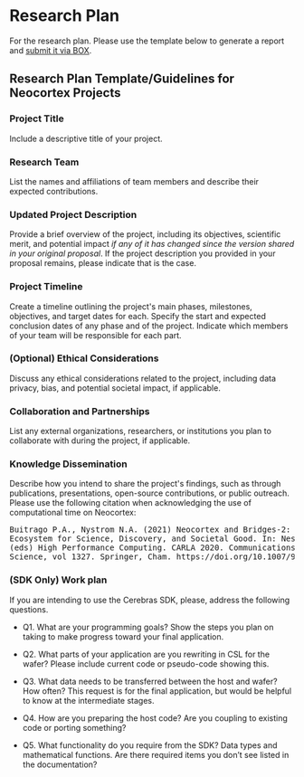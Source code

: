 # Research Plan
For the research plan. Please use the template below to generate a report and [submit it via BOX](https://cmu.app.box.com/f/eb5600f0d1834073893831ab0412da9d).

## Research Plan Template/Guidelines for Neocortex Projects
### Project Title
Include a descriptive title of your project.

### Research Team
List the names and affiliations of team members and describe their expected contributions.

### Updated Project Description
Provide a brief overview of the project, including its objectives, scientific merit, and potential impact *if any of it has changed since the version shared in your original proposal*. 
If the project description you provided in your proposal remains, please indicate that is the case.

### Project Timeline
Create a timeline outlining the project's main phases, milestones, objectives, and target dates for each. Specify the start and expected conclusion dates of any phase and of the project. Indicate which members of your team will be responsible for each part.

### (Optional) Ethical Considerations
Discuss any ethical considerations related to the project, including data privacy, bias, and potential societal impact, if applicable.

### Collaboration and Partnerships
List any external organizations, researchers, or institutions you plan to collaborate with during the project, if applicable.

### Knowledge Dissemination
Describe how you intend to share the project's findings, such as through publications, presentations, open-source contributions, or public outreach. 
Please use the following citation when acknowledging the use of computational time on Neocortex:


<pre>
Buitrago P.A., Nystrom N.A. (2021) Neocortex and Bridges-2: A High Performance AI+HPC
Ecosystem for Science, Discovery, and Societal Good. In: Nesmachnow S., Castro H., Tchernykh A.
(eds) High Performance Computing. CARLA 2020. Communications in Computer and Information
Science, vol 1327. Springer, Cham. https://doi.org/10.1007/978-3-030-68035-0_15
</pre>

### (SDK Only) Work plan
If you are intending to use the Cerebras SDK, please, address the following questions.

- Q1. What are your programming goals? Show the steps you plan on taking to make progress toward your final application.

- Q2. What parts of your application are you rewriting in CSL for the wafer? Please include current code or pseudo-code showing this.

- Q3. What data needs to be transferred between the host and wafer? How often? This request is for the final application, but would be helpful to know at the intermediate stages.

- Q4. How are you preparing the host code? Are you coupling to existing code or porting something?

- Q5. What functionality do you require from the SDK? Data types and mathematical functions. Are there required items you don’t see listed in the documentation?
